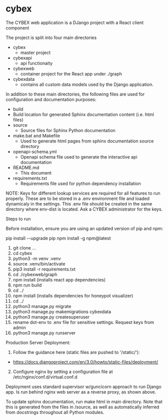 # cybex
The CYBEX web application is a DJango project with a React client component

The project is split into four main directories
- cybex
  - master project
- cybexapi
  - api functionaity
- cybexweb
  - container project for the React app under ./graph
- cybexdata
  - contains all custom data models used by the Django application.

In addition to these main directories, the following files are used for configuration and documentation purposes:

- build
-   Build location for generated Sphinx documentation content (i.e. html files)
- source
  - Source files for Sphinx Python documentation
- make.bat and Makefile
  - Used to generate html pages from sphinx documentation source directory
- openapi-schema.yml
  - Openapi schema file used to generate the interactive api documentation
- README.md
  - This document
- requirements.txt
  - Requirements file used for python dependency installation

NOTE: Keys for different lookup services are required for all features to run properly. These are to be stored in a .env environment file and loaded dynamicaly in the settings. This .env file should be created in the same directory where env-dist is located. Ask a CYBEX administrator for the keys.

Steps to run

Before installation, ensure you are using an updated version of pip and npm:

pip install --upgrade pip
npm install -g npm@latest

1. git clone ...
2. cd cybex
3. python3 -m venv .venv
4. source .venv/bin/activate
5. pip3 install -r requirements.txt
6. cd ./cybexweb/graph
7. npm install (installs react app dependencies)
8. npm run build
9. cd ../
10. npm install (installs dependencies for honeypot visualizer)
11. cd ../
12. python3 manage.py migrate
13. python3 manage.py makemigrations cybexdata
14. python3 manage.py createsuperuser
15. rename dot-env to .env file for sensitive settings.  Request keys from admin
16. python3 manage.py runserver

Production Server Deployment:
1. Follow the guidance here (static files are pushed to '/static/'):
  - https://docs.djangoproject.com/en/3.0/howto/static-files/deployment/
2. Configure nginx by setting a configuration file at /etc/nginx/conf.d/virtual.conf.d
  
  Deployment uses standard supervisor w/guncicorn approach to run Django app.
  Is run behind nginx web server as a reverse proxy, as shown above.
  
To update sphinx documentation, run make html in main directory. Note that this is generated from the files in /source, as well as automatically inferred from docstrings throughout all Python modules.
